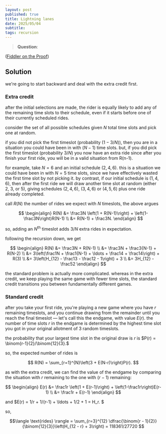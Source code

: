 ```yaml
---
layout: post
published: true
title: Lightning lanes
date: 2025/05/04
subtitle: 
tags: recursion
---
```


>**Question**:

<!--more-->

([Fiddler on the Proof](URL))

## Solution

we're going to start backward and deal with the extra credit first.

### Extra credit

after the initial selections are made, the rider is equally likely to add any of the remaining time slots to their schedule, even if it starts before one of their currently scheduled rides.

consider the set of all possible schedules given $N$ total time slots and pick one at random. 

if you did not pick the first timeslot (probability $(1-3/N)$), then you are in a situation you could have been in with $(N-1)$ time slots. but, if you did pick the first timeslot (probability $3/N$) you now have an extra ride since after you finish your first ride, you will be in a valid situation from R(n-1).

for example, take $N=6$ and an initial schedule $(2,4,6).$ this is a situation we could have been in with $N=5$ time slots, since we have effectively wasted the first time slot by not picking it. by contrast, if our initial schedule is $(1,4,6)$, then after the first ride we will draw another time slot at random (either $2$, $3$, or $5$), giving schedules $(2,4,6)$, $(3,4,6)$ or $(4,5,6)$ plus one ride already completed.

call $R(N)$ the number of rides we expect with $N$ timeslots, the above argues

$$ 
  \begin{align}
    R(N) &= \frac3N \left(1 + R(N-1)\right) + \left(1-\frac3N\right)R(N-1) \\
         &= R(N-1) + \frac3N.
  \end{align} 
$$

so, adding an $N^\text{th}$ timeslot adds $3/N$ extra rides in expectation.

following the recursion down, we get

$$ 
  \begin{align}
    R(N) &= \frac3N + R(N-1) \\
         &= \frac3N + \frac3{N-1} + R(N-2) \\
         &= 3\left(\frac1N + \frac1{N-1} + \ldots + \frac14 + \frac14\right) + R(3) \\
         &= 3\left(H_{12} - \frac13 - \frac12 - 1\right) + 3 \\
         &= 3H_{12} - \frac52
  \end{align}
$$

the standard problem is actually more complicated. whereas in the extra credit, we keep playing the same game with fewer time slots, the standard credit transitions you between fundamentally different games.

### Standard credit

after you take your first ride, you're playing a new game where you have $r$ remaining timeslots, and you continue drawing from the remainder until you reach the final timeslot — let's call this the endgame, with value $E(r)$. the number of time slots $r$ in the endgame is determined by the highest time slot you got in your original allotment of $3$ random timeslots. 

the probability that your largest time slot in the original draw is $r$ is $P(r) = \binom{r-1}{2}/\binom{12}{3}.$

so, the expected number of rides is

$$ R(N) = \sum_{r=1}^{N}\left(3 + E(N-r)\right)P(r). $$

as with the extra credit, we can find the value of the endgame by comparing the situation with $r$ remaining to the one with $(r-1)$ remaining:

$$ 
  \begin{align}
    E(r) &= \frac1r \left(1 + E(r-1)\right) + \left(1-\frac1r\right)E(r-1) \\
                      &= \frac1r + E(r-1)
  \end{align}
$$

and $E(r) = 1/r + 1/(r-1) + \ldots + 1/2 + 1 = H_r. $

so, 

$$\langle \text{rides} \rangle = \sum_{r=3}^{12} \dfrac{\binom{r - 1}{2}}{\binom{12}{3}}\left(H_{12 - r} + 3\right) = 118361/27720 $$






<br>
